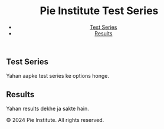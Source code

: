 
<!DOCTYPE html>
<html lang="en">
<head>
    <meta charset="UTF-8">
    <meta name="viewport" content="width=device-width, initial-scale=1.0">
    <title>Test Series</title>
    <link rel="stylesheet" href="styles.css">
</head>
<body>
    <header>
        <h1>Pie Institute Test Series</h1>
        <nav>
            <ul>
                <li><a href="#tests">Test Series</a></li>
                <li><a href="#results">Results</a></li>
            </ul>
        </nav>
    </header>
    <section id="tests">
        <h2>Test Series</h2>
        <p>Yahan aapke test series ke options honge.</p>
    </section>
    <section id="results">
        <h2>Results</h2>
        <p>Yahan results dekhe ja sakte hain.</p>
    </section>
    <footer>
        <p>&copy; 2024 Pie Institute. All rights reserved.</p>
    </footer>
    <script src="script.js"></script>
</body>
</html>
